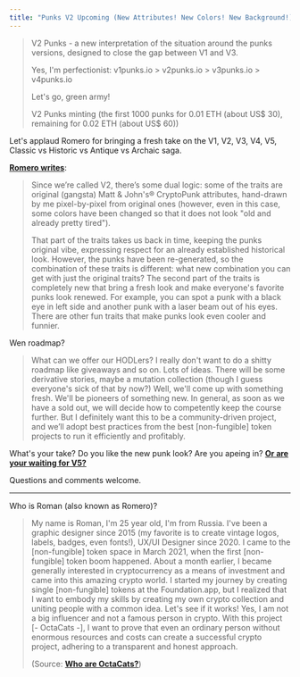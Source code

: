 ```yaml
---
title: "Punks V2 Upcoming (New Attributes! New Colors! New Background!) - Rebranding Historic Punks V2 To Classic (Or Is That Antique or Archaic) Matt & John's® CryptoPunks V2 - What's Your Take? Wen V1? Wen V5?"
---
```




> V2 Punks - a new interpretation of the situation around the punks versions,
> designed to close the gap between V1 and V3.
>
> Yes, I'm perfectionist: v1punks.io > v2punks.io > v3punks.io > v4punks.io
>
> Let's go, green army!
>
> V2 Punks minting (the first 1000 punks for 0.01 ETH (about US$ 30), remaining for 0.02 ETH (about US$ 60))


Let's applaud Romero for bringing a fresh take on the V1, V2, V3, V4, V5, Classic vs Historic vs Antique vs Archaic saga.

<!-- more -->

[**Romero writes**](https://medium.com/@romeroeth/cryptopunks-are-not-v2-we-are-v2-c38d37410a20):

> Since we’re called V2, there’s some dual logic: some of the traits are original (gangsta) Matt & John's® CryptoPunk attributes, hand-drawn by me pixel-by-pixel from original ones (however, even in this case, some colors have been changed so that it does not look "old and already pretty tired").
>
> That part of the traits takes us back in time, keeping the punks original vibe, expressing respect for an already established historical look. However, the punks have been re-generated, so the combination of these traits is different: what new combination you can get with just the original traits? The second part of the traits is completely new that bring a fresh look and make everyone's favorite punks look renewed. For example, you can spot a punk with a black eye in left side and another punk with a laser beam out of his eyes. There are other fun traits that make punks look even cooler and funnier.

Wen roadmap?

> What can we offer our HODLers? I really don't want to do a shitty roadmap like giveaways and so on.
> Lots of ideas. There will be some derivative stories, maybe a mutation collection (though I guess everyone's sick of that by now?) Well, we'll come up with something fresh.
> We'll be pioneers of something new. In general, as soon as we have a sold out, we will decide how to competently keep the course further.
But I definitely want this to be a community-driven project, and we’ll adopt best practices from the best [non-fungible] token projects to run it efficiently and profitably.


What's your take? Do you like the new punk look? Are you apeing in? [**Or are your waiting for V5?**](https://old.reddit.com/r/CryptoPunksDev/comments/sg80z1/alpha_alpha_alpha_new_mint_your_own_pixel_punks/)

Questions and comments welcome.


---

Who is Roman (also known as Romero)?

> My name is Roman, I'm 25 year old, I'm from Russia. I've been a graphic designer since 2015 (my favorite is to create vintage logos, labels, badges, even fonts!), UX/UI Designer since 2020.
> I came to the [non-fungible] token space in March 2021, when the first [non-fungible] token boom happened. About a month earlier, I became generally interested in cryptocurrency as a means of investment and came into this amazing crypto world. I started my journey by creating single [non-fungible] tokens at the Foundation.app,
> but I realized that I want to embody my skills by creating my own crypto collection and uniting people with a common idea. Let's see if it works!
Yes, I am not a big influencer and not a famous person in crypto. With this project [- OctaCats -], I want to prove that even an ordinary person without enormous resources and costs can create a successful crypto project, adhering to a transparent and honest approach.
>
> (Source: [**Who are OctaCats?**](https://medium.com/@romeroeth/who-are-octacats-c4f80fec2e77))



